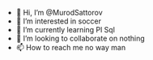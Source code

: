 - 👋 Hi, I’m @MurodSattorov
- 👀 I’m interested in soccer
- 🌱 I’m currently learning Pl Sql
- 💞️ I’m looking to collaborate on nothing
- 📫 How to reach me no way man

<!---
MurodSattorov/MurodSattorov is a ✨ special ✨ repository because its `README.md` (this file) appears on your GitHub profile.
You can click the Preview link to take a look at your changes.
--->
